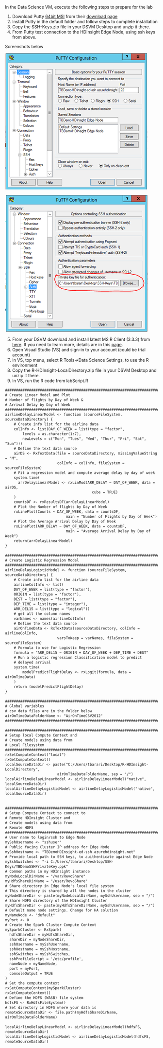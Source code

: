 In the Data Science VM, execute the following steps to prepare for the lab

1.	Download Putty [64bit MSI](https://the.earth.li/~sgtatham/putty/latest/w64/putty-64bit-0.68-installer.msi) from their [download page](http://www.chiark.greenend.org.uk/~sgtatham/putty/latest.html)
2.	Install Putty in the default folder and follow steps to complete installation
3.	Copy the SSH-Keys.zip file in your DSVM Desktop and unzip it there.
4.	From Putty test connection to the HDInsight Edge Node, using ssh keys from above. 

Screenshots below

![Screenshot](images/Putty1.png)

![Screenshot](images/Putty2.png)

5.	From your DSVM download and install latest MS R Client (3.3.3) from [here](http://aka.ms/rclient/download). If you need to learn more, details are in this [page](https://msdn.microsoft.com/en-us/microsoft-r/r-client-get-started#installrclient).
6.	Open Visual Studio (VS) and sign-in to your account (could be trial account)
7.	In VS, top menu, select R Tools->Data Science Settings, to use the R environment
8.	Copy the R-HDInsight-LocalDirectory.zip file in your DSVM Desktop and unzip it there.
9.	In VS, run the R code from labScript.R

```
###############################################################################
# Create Linear Model and Plot 
# Number of flights by Day of Week & 
# Arrival Delay by Day of Week
###############################################################################
airlineDelayLinearModel <- function (sourceFileSystem, sourceDataDirectory) {
    # Create info list for the airline data
    colInfo <- list(DAY_OF_WEEK = list(type = "factor",
        levels = as.character(1:7),
        newLevels = c("Mon", "Tues", "Wed", "Thur", "Fri", "Sat", "Sun")))
    # Define the text data source
    airDS <- RxTextData(file = sourceDataDirectory, missingValueString = "M",
                        colInfo = colInfo, fileSystem = sourceFileSystem)
    # Fit a regression model and compute average delay by day of week
    system.time(
      arrDelayLinearModel <- rxLinMod(ARR_DELAY ~ DAY_OF_WEEK, data = airDS, 
                                        cube = TRUE)
    )
    countsDF <- rxResultsDF(arrDelayLinearModel)
    # Plot the Number of flights by Day of Week
    rxLinePlot(Counts ~ DAY_OF_WEEK, data = countsDF, 
                            main = "Number of Flights by Day of Week")
    # Plot the Average Arrival Delay by Day of Week
    rxLinePlot(ARR_DELAY ~ DAY_OF_WEEK, data = countsDF, 
                            main = "Average Arrival Delay by Day of Week")
    return(arrDelayLinearModel)
}

###############################################################################
# Create Logistic Regression Model
###############################################################################
airlineDelayLogisticModel <- function (sourceFileSystem, sourceDataDirectory) {
    # Create info list for the airline data
    airlineColInfo <- list(
    DAY_OF_WEEK = list(type = "factor"),
    ORIGIN = list(type = "factor"),
    DEST = list(type = "factor"),
    DEP_TIME = list(type = "integer"),
    ARR_DEL15 = list(type = "logical"))
    # get all the column names
    varNames <- names(airlineColInfo)
    # Define the text data source
    airOnTimeData <- RxTextData(sourceDataDirectory, colInfo = airlineColInfo,
                        varsToKeep = varNames, fileSystem = sourceFileSystem)
    # Formula to use for Logistic Regression
    formula = "ARR_DEL15 ~ ORIGIN + DAY_OF_WEEK + DEP_TIME + DEST"
    # Run a logistic regression Classification model to predict 
    # delayed arrival
    system.time(
        modelPredictFlightDelay <- rxLogit(formula, data = airOnTimeData)
    )
    return (modelPredictFlightDelay)
}

###############################################################################
# Global variables
# csv data files are in the folder below
airOnTimeDataFolderName <- "AirOnTimeCSV2012"
###############################################################################

###############################################################################
# Setup local Compute Context and
# Create models using data from 
# Local Filesystem
###############################################################################
rxSetComputeContext("local")
rxGetComputeContext()
localSourceDataDir <- paste("C:/Users/tbarari/Desktop/R-HDInsight-LocalDirectory", 
                        airOnTimeDataFolderName, sep = "/")
localAirlineDelayLinearModel <- airlineDelayLinearModel("native", localSourceDataDir)
localAirlineDelayLogisticModel <- airlineDelayLogisticModel("native", localSourceDataDir)


###############################################################################
# Setup Compute Context to connect to 
# Remote HDInsight Cluster and
# Create models using data from 
# Remote HDFS
###############################################################################
# User name to login/ssh to Edge Node
mySshUsername <- "sshuser"
# Public facing Cluster IP address for Edge Node
mySshHostname <- "TBDemoHDInsight-ed-ssh.azurehdinsight.net"
# Provide local path to SSH keys, to auithenticate against Edge Node
mySshSwitches <- "-i C:/Users/tbarari/Desktop/SSH-Keys/TBDemoSSHPrivateKey.ppk"
# Common paths in my HDInsight instance
myNodeLocalDirName = "/var/RevoShare"
myHdfsShareDirName = "/user/RevoShare"
# Share directory in Edge Node's local file system
# This directory is shared by all the nodes in the cluster
myNodeShareDir <- paste(myNodeLocalDirName, mySshUsername, sep = "/")
# Share HDFS directory of the HDInsight Cluster
myHdfsShareDir <- paste(myHdfsShareDirName, mySshUsername, sep = "/")
# Default name node settings. Change for HA solution
myNameNode <- "default"
myPort <- 0
# Create the Spark Cluster Compute Context
mySparkCluster <- RxSpark(
  hdfsShareDir = myHdfsShareDir,
  shareDir = myNodeShareDir,
  sshUsername = mySshUsername,
  sshHostname = mySshHostname,
  sshSwitches = mySshSwitches,
  sshProfileScript = '/etc/profile',
  nameNode = myNameNode,
  port = myPort,
  consoleOutput = TRUE
)
# Set the compute context 
rxSetComputeContext(mySparkCluster)
rxGetComputeContext()
# Define the HDFS (WASB) file system
hdfsFS <- RxHdfsFileSystem()
# Set directory in HDFS where your data is
remoteSourceDataDir <- file.path(myHdfsShareDirName, airOnTimeDataFolderName)

localAirlineDelayLinearModel <- airlineDelayLinearModel(hdfsFS, remoteSourceDataDir)
localAirlineDelayLogisticModel <- airlineDelayLogisticModel(hdfsFS, remoteSourceDataDir)

```
